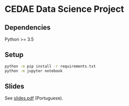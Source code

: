 # CEDAE Data Science Project

## Dependencies

Python >= 3.5

## Setup

```sh
python -m pip install -r requirements.txt
python -m jupyter notebook
```

## Slides

See [slides.pdf](slides.pdf) (Portuguese).
